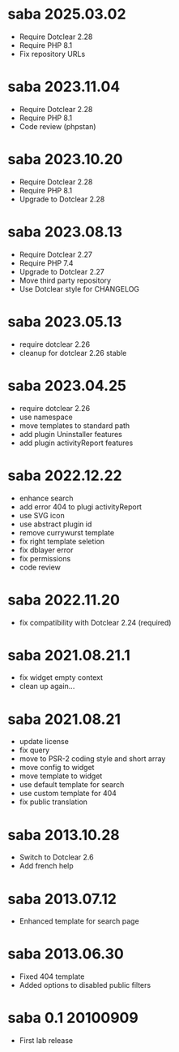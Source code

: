saba 2025.03.02
===========================================================
* Require Dotclear 2.28
* Require PHP 8.1
* Fix repository URLs

saba 2023.11.04
===========================================================
* Require Dotclear 2.28
* Require PHP 8.1
* Code review (phpstan)

saba 2023.10.20
===========================================================
* Require Dotclear 2.28
* Require PHP 8.1
* Upgrade to Dotclear 2.28

saba 2023.08.13
===========================================================
* Require Dotclear 2.27
* Require PHP 7.4
* Upgrade to Dotclear 2.27
* Move third party repository
* Use Dotclear style for CHANGELOG

saba 2023.05.13
===========================================================
* require dotclear 2.26
* cleanup for dotclear 2.26 stable

saba 2023.04.25
===========================================================
* require dotclear 2.26
* use namespace
* move templates to standard path
* add plugin Uninstaller features
* add plugin activityReport features

saba 2022.12.22
===========================================================
* enhance search
* add error 404 to plugi activityReport
* use SVG icon
* use abstract plugin id
* remove currywurst template
* fix right template seletion
* fix dblayer error
* fix permissions
* code review

saba 2022.11.20
===========================================================
* fix compatibility with Dotclear 2.24 (required)

saba 2021.08.21.1
===========================================================
* fix widget empty context
* clean up again...

saba 2021.08.21
===========================================================
* update license
* fix query
* move to PSR-2 coding style and short array
* move config to widget
* move template to widget
* use default template for search
* use custom template for 404
* fix public translation

saba 2013.10.28
===========================================================
* Switch to Dotclear 2.6
* Add french help

saba 2013.07.12
===========================================================
* Enhanced template for search page

saba 2013.06.30
===========================================================
* Fixed 404 template
* Added options to disabled public filters

saba 0.1 20100909
===========================================================
* First lab release